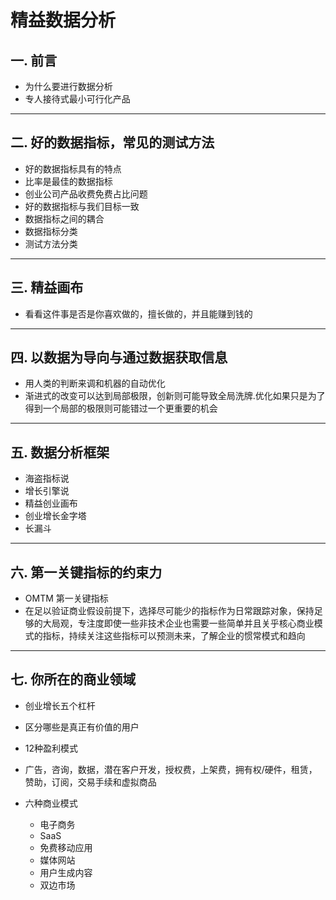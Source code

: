 # 精益数据分析

## 一. 前言

- 为什么要进行数据分析
- 专人接待式最小可行化产品

---

## 二. **好的数据指标，常见的测试方法**

- 好的数据指标具有的特点
- 比率是最佳的数据指标
- 创业公司产品收费免费占比问题
- 好的数据指标与我们目标一致
- 数据指标之间的耦合
- 数据指标分类
- 测试方法分类

---

## 三. 精益画布

- 看看这件事是否是你喜欢做的，擅长做的，并且能赚到钱的

---

## 四. **以数据为导向与通过数据获取信息**

- 用人类的判断来调和机器的自动优化
- 渐进式的改变可以达到局部极限，创新则可能导致全局洗牌.优化如果只是为了得到一个局部的极限则可能错过一个更重要的机会

---

## 五. **数据分析框架**

- 海盗指标说
- 增长引擎说
- 精益创业画布
- 创业增长金字塔
- 长漏斗

---

## 六. **第一关键指标的约束力**

- OMTM 第一关键指标
- 在足以验证商业假设前提下，选择尽可能少的指标作为日常跟踪对象，保持足够的大局观，专注度即使一些非技术企业也需要一些简单并且关乎核心商业模式的指标，持续关注这些指标可以预测未来，了解企业的惯常模式和趋向

---

## 七. **你所在的商业领域**

- 创业增长五个杠杆
- 区分哪些是真正有价值的用户
- 12种盈利模式

- 广告，咨询，数据，潜在客户开发，授权费，上架费，拥有权/硬件，租赁，赞助，订阅，交易手续和虚拟商品
- 六种商业模式
  - 电子商务
  - SaaS
  - 免费移动应用
  - 媒体网站
  - 用户生成内容
  - 双边市场